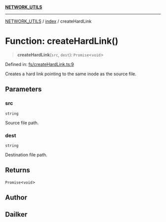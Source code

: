 [**NETWORK_UTILS**](../../README.md)

***

[NETWORK_UTILS](../../README.md) / [index](../README.md) / createHardLink

# Function: createHardLink()

> **createHardLink**(`src`, `dest`): `Promise`\<`void`\>

Defined in: [fs/createHardLink.ts:9](https://github.com/dailker/everyutil-js/blob/7799f3f003cb23f425be3f1c83c38483e2648188/src/fs/createHardLink.ts#L9)

Creates a hard link pointing to the same inode as the source file.

## Parameters

### src

`string`

Source file path.

### dest

`string`

Destination file path.

## Returns

`Promise`\<`void`\>

## Author

## Dailker
